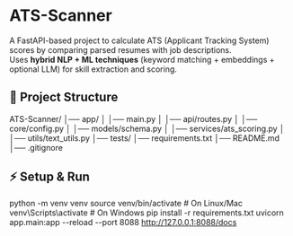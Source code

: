 # ATS-Scanner

A FastAPI-based project to calculate ATS (Applicant Tracking System) scores by comparing parsed resumes with job descriptions.  
Uses **hybrid NLP + ML techniques** (keyword matching + embeddings + optional LLM) for skill extraction and scoring.

## 📂 Project Structure

ATS-Scanner/
│── app/
│ │── main.py
│ │── api/routes.py
│ │── core/config.py
│ │── models/schema.py
│ │── services/ats_scoring.py
│ │── utils/text_utils.py
│── tests/
│── requirements.txt
│── README.md
│── .gitignore

## ⚡ Setup & Run

python -m venv venv
source venv/bin/activate # On Linux/Mac
venv\Scripts\activate # On Windows
pip install -r requirements.txt
uvicorn app.main:app --reload --port 8088
http://127.0.0.1:8088/docs
